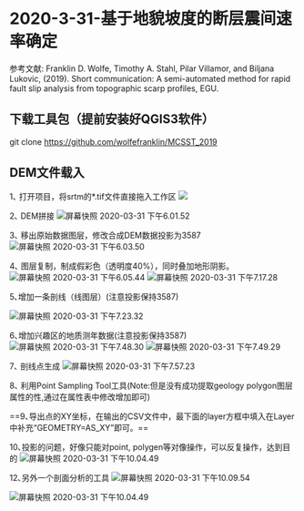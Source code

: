 # 2020-3-31-基于地貌坡度的断层震间速率确定
参考文献: Franklin D. Wolfe, Timothy A. Stahl, Pilar Villamor, and Biljana Lukovic, (2019). Short communication: A semi-automated method for rapid fault slip analysis from topographic scarp profiles, EGU.

## 下载工具包（提前安装好QGIS3软件）
git clone https://github.com/wolfefranklin/MCSST_2019

## DEM文件载入
1､ 打开项目，将srtm的*.tif文件直接拖入工作区
![](https://i.imgur.com/ewbg50i.png)


2､ DEM拼接
![屏幕快照 2020-03-31 下午6.01.52](https://i.imgur.com/jfB7ypk.png)

3､ 移出原始数据图层，修改合成DEM数据投影为3587
![屏幕快照 2020-03-31 下午6.03.50](https://i.imgur.com/NmIWyd9.png)

4､ 图层复制，制成假彩色（透明度40%），同时叠加地形阴影。
![屏幕快照 2020-03-31 下午6.05.44](https://i.imgur.com/hLd0KUn.png)
![屏幕快照 2020-03-31 下午7.17.28](https://i.imgur.com/mwQJcmd.png)

5､增加一条剖线（线图层）(注意投影保持3587)

![屏幕快照 2020-03-31 下午7.23.32](https://i.imgur.com/BITNPDE.png)

6､增加兴趣区的地质测年数据(注意投影保持3587)
![屏幕快照 2020-03-31 下午7.48.30](https://i.imgur.com/m5Yjt0g.png)
![屏幕快照 2020-03-31 下午7.49.29](https://i.imgur.com/FZj3BLH.png)

7､ 剖线点生成
![屏幕快照 2020-03-31 下午7.57.23](https://i.imgur.com/mHkZEum.png)

8､ 利用Point Sampling Tool工具(Note:但是没有成功提取geology polygon图层属性的性,通过在属性表中修改增加即可)

==9､导出点的XY坐标，在输出的CSV文件中，最下面的layer方框中填入在Layer中补充“GEOMETRY=AS_XY”即可。==

10､投影的问题，好像只能对point, polygen等对像操作，可以反复操作，达到目的
![屏幕快照 2020-03-31 下午10.04.49](https://i.imgur.com/cPi7ZCx.png)


12､另外一个剖面分析的工具
![屏幕快照 2020-03-31 下午10.09.54](https://i.imgur.com/5DZDr4l.png)


![屏幕快照 2020-03-31 下午10.04.49](https://i.imgur.com/cPi7ZCx.png)




